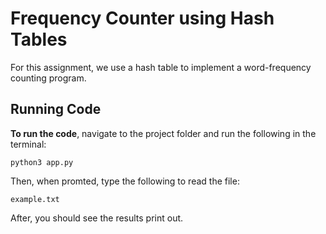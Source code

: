 
# Frequency Counter using Hash Tables

For this assignment, we use a hash table to implement a word-frequency counting program.

## Running Code

**To run the code**, navigate to the project folder and run the following in the terminal:

```
python3 app.py
```

Then, when promted, type the following to read the file:

```
example.txt
```

After, you should see the results print out.
